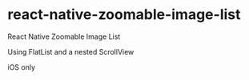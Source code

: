 # react-native-zoomable-image-list
React Native Zoomable Image List

Using FlatList and a nested ScrollView

iOS only
